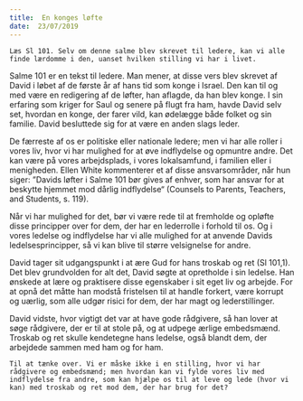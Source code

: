 ```yaml
---
title:  En konges løfte
date:  23/07/2019
---
```


`Læs Sl 101. Selv om denne salme blev skrevet til ledere, kan vi alle finde lærdomme i den, uanset hvilken stilling vi har i livet.`

Salme 101 er en tekst til ledere. Man mener, at disse vers blev skrevet af David i løbet af de første år af hans tid som konge i Israel. Den kan til og med være en redigering af de løfter, han aflagde, da han blev konge. I sin erfaring som kriger for Saul og senere på flugt fra ham, havde David selv set, hvordan en konge, der farer vild, kan ødelægge både folket og sin familie. David besluttede sig for at være en anden slags leder.

De færreste af os er politiske eller nationale ledere; men vi har alle roller i vores liv, hvor vi har mulighed for at øve indflydelse og opmuntre andre. Det kan være på vores arbejdsplads, i vores lokalsamfund, i familien eller i menigheden. Ellen White kommenterer et af disse ansvarsområder, når hun siger: ”Davids løfter i Salme 101 bør gives af enhver, som har ansvar for at beskytte hjemmet mod dårlig indflydelse“ (Counsels to Parents, Teachers, and Students, s. 119).

Når vi har mulighed for det, bør vi være rede til at fremholde og opløfte disse principper over for dem, der har en lederrolle i forhold til os. Og i vores ledelse og indflydelse har vi alle mulighed for at anvende Davids ledelsesprincipper, så vi kan blive til større velsignelse for andre.

David tager sit udgangspunkt i at ære Gud for hans troskab og ret (Sl 101,1). Det blev grundvolden for alt det, David søgte at opretholde i sin ledelse. Han ønskede at lære og praktisere disse egenskaber i sit eget liv og arbejde. For at opnå det måtte han modstå fristelsen til at handle forkert, være korrupt og uærlig, som alle udgør risici for dem, der har magt og lederstillinger.

David vidste, hvor vigtigt det var at have gode rådgivere, så han lover at søge rådgivere, der er til at stole på, og at udpege ærlige embedsmænd. Troskab og ret skulle kendetegne hans ledelse, også blandt dem, der arbejdede sammen med ham og for ham.

`Til at tænke over. Vi er måske ikke i en stilling, hvor vi har rådgivere og embedsmænd; men hvordan kan vi fylde vores liv med indflydelse fra andre, som kan hjælpe os til at leve og lede (hvor vi kan) med troskab og ret mod dem, der har brug for det?`